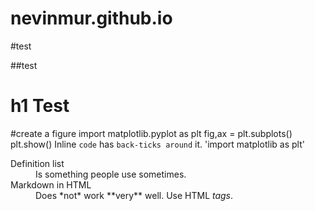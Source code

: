 # nevinmur.github.io

#test

##test
# h1 Test
#create a figure
import matplotlib.pyplot as plt
fig,ax = plt.subplots()
plt.show()
Inline `code` has `back-ticks around` it.
'import matplotlib as plt'
<dl>
  <dt>Definition list</dt>
  <dd>Is something people use sometimes.</dd>

  <dt>Markdown in HTML</dt>
  <dd>Does *not* work **very** well. Use HTML <em>tags</em>.</dd>
</dl>
